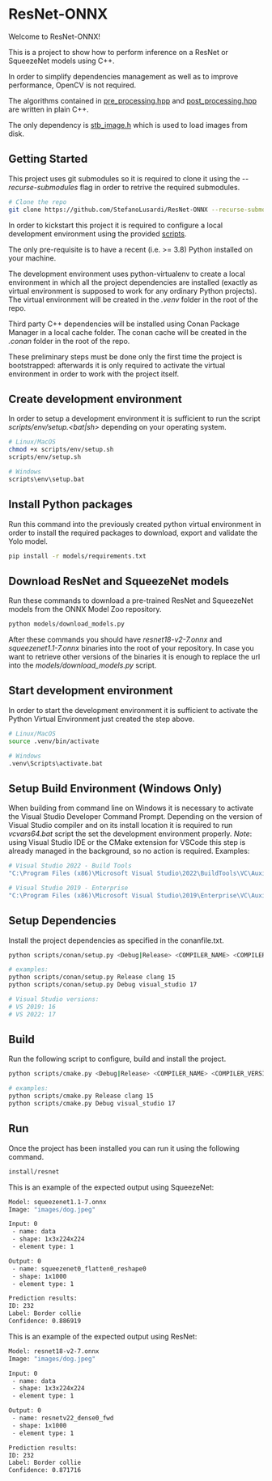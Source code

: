 # ResNet-ONNX
Welcome to ResNet-ONNX!

This is a project to show how to perform inference on a ResNet or SqueezeNet models using C++.

In order to simplify dependencies management as well as to improve performance, OpenCV is not required.

The algorithms contained in [pre_processing.hpp](./src/pre_processing.hpp/) and [post_processing.hpp](./src/post_processing.hpp/) are written in plain C++.

The only dependency is [stb_image.h](https://github.com/nothings/stb/blob/master/stb_image.h) which is used to load images from disk.

## Getting Started

This project uses git submodules so it is required to clone it using the *--recurse-submodules* flag in order to retrive the required submodules.

```bash
# Clone the repo
git clone https://github.com/StefanoLusardi/ResNet-ONNX --recurse-submodules
```

In order to kickstart this project it is required to configure a local development environment using the provided [scripts](./scripts/).

The only pre-requisite is to have a recent (i.e. >= 3.8) Python installed on your machine.

The development environment uses python-virtualenv to create a local environment in which all the project dependencies are installed (exactly as virtual environment is supposed to work for any ordinary Python projects). The virtual environment will be created in the *.venv* folder in the root of the repo.

Third party C++ dependencies will be installed using Conan Package Manager in a local cache folder. The conan cache will be created in the *.conan* folder in the root of the repo.

These preliminary steps must be done only the first time the project is bootstrapped: afterwards it is only required to activate the virtual environment in order to work with the project itself.

## Create development environment
In order to setup a development environment it is sufficient to run the script *scripts/env/setup.<bat|sh>* depending on your operating system.

```bash
# Linux/MacOS
chmod +x scripts/env/setup.sh
scripts/env/setup.sh

# Windows
scripts\env\setup.bat
```

## Install Python packages
Run this command into the previously created python virtual environment in order to install the required packages to download, export and validate the Yolo model.

```bash
pip install -r models/requirements.txt
```

## Download ResNet and SqueezeNet models
Run these commands to download a pre-trained ResNet and SqueezeNet models from the ONNX Model Zoo repository.

```bash
python models/download_models.py
```

After these commands you should have *resnet18-v2-7.onnx* and *squeezenet1.1-7.onnx* binaries into the root of your repository. In case you want to retrieve other versions of the binaries it is enough to replace the url into the *models/download_models.py* script.

## Start development environment
In order to start the development environment it is sufficient to activate the Python Virtual Environment just created the step above.

```bash
# Linux/MacOS
source .venv/bin/activate

# Windows
.venv\Scripts\activate.bat
```

## Setup Build Environment (Windows Only)
When building from command line on Windows it is necessary to activate the Visual Studio Developer Command Prompt.
Depending on the version of Visual Studio compiler and on its install location it is required to run *vcvars64.bat* script the set the development environment properly.
*Note*: using Visual Studio IDE or the CMake extension for VSCode this step is already managed in the background, so no action is required.
Examples:

```bash
# Visual Studio 2022 - Build Tools
"C:\Program Files (x86)\Microsoft Visual Studio\2022\BuildTools\VC\Auxiliary\Build\vcvars64.bat"

# Visual Studio 2019 - Enterprise
"C:\Program Files (x86)\Microsoft Visual Studio\2019\Enterprise\VC\Auxiliary\Build\vcvars64.bat"
```

## Setup Dependencies
Install the project dependencies as specified in the conanfile.txt.
```bash
python scripts/conan/setup.py <Debug|Release> <COMPILER_NAME> <COMPILER_VERSION>

# examples:
python scripts/conan/setup.py Release clang 15
python scripts/conan/setup.py Debug visual_studio 17

# Visual Studio versions:
# VS 2019: 16
# VS 2022: 17
```

## Build
Run the following script to configure, build and install the project.
```bash
python scripts/cmake.py <Debug|Release> <COMPILER_NAME> <COMPILER_VERSION>

# examples:
python scripts/cmake.py Release clang 15
python scripts/cmake.py Debug visual_studio 17
```

## Run
Once the project has been installed you can run it using the following command.
```bash
install/resnet
```

This is an example of the expected output using SqueezeNet:
```bash
Model: squeezenet1.1-7.onnx
Image: "images/dog.jpeg"

Input: 0
 - name: data
 - shape: 1x3x224x224
 - element type: 1

Output: 0
 - name: squeezenet0_flatten0_reshape0
 - shape: 1x1000
 - element type: 1

Prediction results:
ID: 232
Label: Border collie
Confidence: 0.886919
```

This is an example of the expected output using ResNet:
```bash
Model: resnet18-v2-7.onnx
Image: "images/dog.jpeg"

Input: 0
 - name: data
 - shape: 1x3x224x224
 - element type: 1

Output: 0
 - name: resnetv22_dense0_fwd
 - shape: 1x1000
 - element type: 1

Prediction results:
ID: 232
Label: Border collie
Confidence: 0.871716
```
